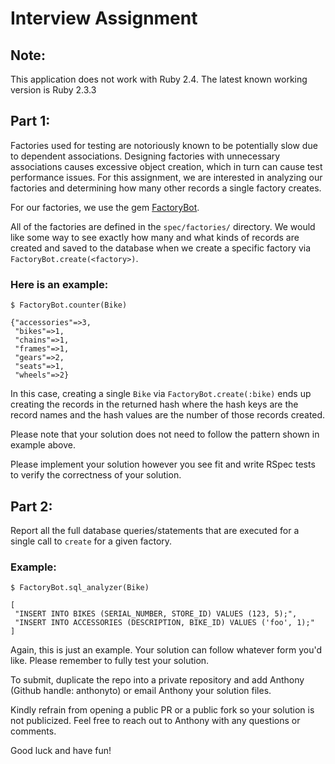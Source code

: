 # Interview Assignment

## Note:
This application does not work with Ruby 2.4. The latest known working version is Ruby 2.3.3

## Part 1:

Factories used for testing are notoriously known to be potentially slow due to dependent associations. Designing factories with unnecessary associations causes excessive object creation, which in turn can cause test performance issues. For this assignment, we are interested in analyzing our factories and determining how many other records a single factory creates.

For our factories, we use the gem [FactoryBot](https://github.com/thoughtbot/factory_bot).

All of the factories are defined in the `spec/factories/` directory. We would like some way to see exactly how many and what kinds of records are created and saved to the database when we create a specific factory via `FactoryBot.create(<factory>)`.

### Here is an example:

```
$ FactoryBot.counter(Bike)

{"accessories"=>3,
 "bikes"=>1,
 "chains"=>1,
 "frames"=>1,
 "gears"=>2,
 "seats"=>1,
 "wheels"=>2}
```

In this case, creating a single `Bike` via `FactoryBot.create(:bike)` ends up creating the records in the returned hash where the hash keys are the record names and the hash values are the number of those records created.

Please note that your solution does not need to follow the pattern shown in example above.

Please implement your solution however you see fit and write RSpec tests to verify the correctness of your solution.

## Part 2:

Report all the full database queries/statements that are executed for a single call to `create` for a given factory.

### Example:

```
$ FactoryBot.sql_analyzer(Bike)

[
 "INSERT INTO BIKES (SERIAL_NUMBER, STORE_ID) VALUES (123, 5);",
 "INSERT INTO ACCESSORIES (DESCRIPTION, BIKE_ID) VALUES ('foo', 1);"
]
```

Again, this is just an example. Your solution can follow whatever form you'd like. Please remember to fully test your solution.

To submit, duplicate the repo into a private repository and add Anthony (Github handle: anthonyto) or email Anthony your solution files.

Kindly refrain from opening a public PR or a public fork so your solution is not publicized. Feel free to reach out to Anthony with any questions or comments.

Good luck and have fun!
